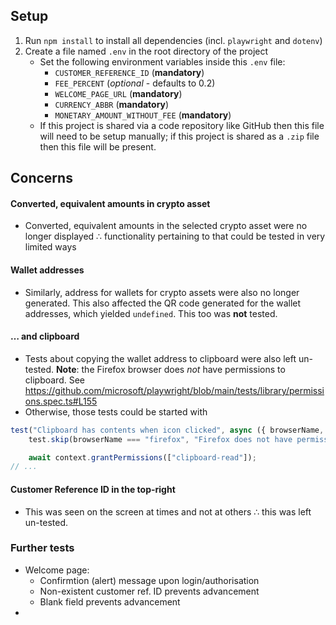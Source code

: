 ## Setup
1. Run `npm install` to install all dependencies (incl. `playwright` and `dotenv`)
1. Create a file named `.env` in the root directory of the project
    * Set the following environment variables inside this `.env` file:
        * `CUSTOMER_REFERENCE_ID` (**mandatory**)
        * `FEE_PERCENT` (*optional* - defaults to 0.2)
        * `WELCOME_PAGE_URL` (**mandatory**)
        * `CURRENCY_ABBR` (**mandatory**)
        * `MONETARY_AMOUNT_WITHOUT_FEE` (**mandatory**)
    * If this project is shared via a code repository like GitHub then this file will need to be setup manually; if this project is shared as a `.zip` file then this file will be present.

## Concerns
#### Converted, equivalent amounts in crypto asset
* Converted, equivalent amounts in the selected crypto asset were no longer displayed ∴ functionality pertaining to that could be tested in very limited ways

#### Wallet addresses
* Similarly, address for wallets for crypto assets were also no longer generated. This also affected the QR code generated for the wallet addresses, which yielded `undefined`. This too was **not** tested.
#### … and clipboard
* Tests about copying the wallet address to clipboard were also left un-tested. **Note**: the Firefox browser does *not* have permissions to clipboard. See https://github.com/microsoft/playwright/blob/main/tests/library/permissions.spec.ts#L155
* Otherwise, those tests could be started with
```ts
test("Clipboard has contents when icon clicked", async ({ browserName, context }) => {
    test.skip(browserName === "firefox", "Firefox does not have permissions to clipboard");

    await context.grantPermissions(["clipboard-read"]);
// ...
```
#### Customer Reference ID in the top-right
* This was seen on the screen at times and not at others ∴ this was left un-tested.

### Further tests
* Welcome page:
    * Confirmtion (alert) message upon login/authorisation
    * Non-existent customer ref. ID prevents advancement
    * Blank field prevents advancement
*
